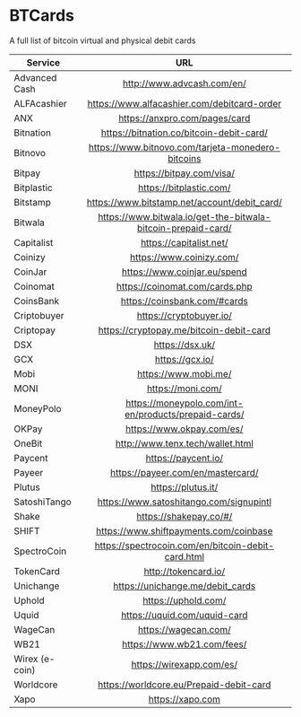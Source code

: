 # BTCards
A full list of bitcoin virtual and physical debit cards

| Service | URL |
| ------------- |:-------------:|
|	Advanced Cash	|	http://www.advcash.com/en/	|
|	ALFAcashier	| https://www.alfacashier.com/debitcard-order	|
|	ANX	|	https://anxpro.com/pages/card	|
|	Bitnation	|	https://bitnation.co/bitcoin-debit-card/	|
|	Bitnovo	|	https://www.bitnovo.com/tarjeta-monedero-bitcoins	|
|	Bitpay	|	https://bitpay.com/visa/	|
|	Bitplastic	|	https://bitplastic.com/	|
|	Bitstamp	|	https://www.bitstamp.net/account/debit_card/	|
|	Bitwala	|	https://www.bitwala.io/get-the-bitwala-bitcoin-prepaid-card/	|
|	Capitalist	|	https://capitalist.net/	|
|	Coinizy	|	https://www.coinizy.com/	|
|	CoinJar	|	https://www.coinjar.eu/spend	|
|	Coinomat	|	https://coinomat.com/cards.php	|
|	CoinsBank	|	https://coinsbank.com/#cards	|
|	Criptobuyer	|	https://cryptobuyer.io/	|
|	Criptopay	|	https://cryptopay.me/bitcoin-debit-card	|
|	DSX	|	https://dsx.uk/	|
|	GCX	|	https://gcx.io/	|
|	Mobi	|	https://www.mobi.me/	|
|	MONI	|	https://moni.com/	|
|	MoneyPolo	|	https://moneypolo.com/int-en/products/prepaid-cards/	|
|	OKPay	|	https://www.okpay.com/es/	|
|	OneBit	|	http://www.tenx.tech/wallet.html	|
|	Paycent	|	https://paycent.io/	|
|	Payeer	|	https://payeer.com/en/mastercard/	|
|	Plutus	|	https://plutus.it/	|
|	SatoshiTango	|	https://www.satoshitango.com/signupintl	|
|	Shake	|	https://shakepay.co/#/	|
|	SHIFT	|	https://www.shiftpayments.com/coinbase	|
|	SpectroCoin	|	https://spectrocoin.com/en/bitcoin-debit-card.html	|
| TokenCard	|	http://tokencard.io/ |
|	Unichange	|	https://unichange.me/debit_cards	|
|	Uphold	|	https://uphold.com/	|
|	Uquid	|	https://uquid.com/uquid-card	|
|	WageCan	|	https://wagecan.com/	|
|	WB21	|	https://www.wb21.com/fees/	|
|	Wirex (e-coin)	|	https://wirexapp.com/es/	|
|	Worldcore	|	https://worldcore.eu/Prepaid-debit-card	|
|	Xapo	|	https://xapo.com	|

